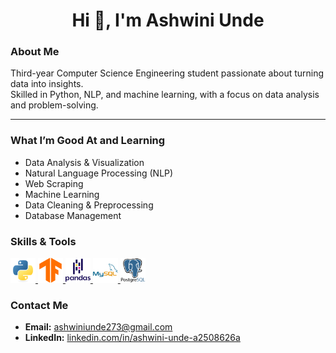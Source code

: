 <h1 align="center">Hi 👋, I'm Ashwini Unde</h1>

### About Me

Third-year Computer Science Engineering student passionate about turning data into insights.  
Skilled in Python, NLP, and machine learning, with a focus on data analysis and problem-solving.

---

### What I’m Good At and Learning 

- Data Analysis & Visualization  
- Natural Language Processing (NLP)  
- Web Scraping  
- Machine Learning  
- Data Cleaning & Preprocessing  
- Database Management  


### Skills & Tools

<p align="left">
  <a href="https://www.python.org" target="_blank" rel="noreferrer">
    <img src="https://raw.githubusercontent.com/devicons/devicon/master/icons/python/python-original.svg" alt="Python" width="40" height="40"/>
  </a>
  <a href="https://www.tensorflow.org/" target="_blank" rel="noreferrer">
    <img src="https://raw.githubusercontent.com/devicons/devicon/master/icons/tensorflow/tensorflow-original.svg" alt="TensorFlow" width="40" height="40"/>
  </a>
  <a href="https://pandas.pydata.org/" target="_blank" rel="noreferrer">
    <img src="https://raw.githubusercontent.com/devicons/devicon/master/icons/pandas/pandas-original-wordmark.svg" alt="Pandas" width="40" height="40"/>
  </a>
  <a href="https://www.mysql.com/" target="_blank" rel="noreferrer">
    <img src="https://raw.githubusercontent.com/devicons/devicon/master/icons/mysql/mysql-original-wordmark.svg" alt="MySQL" width="40" height="40"/>
  </a>
  <a href="https://www.postgresql.org" target="_blank" rel="noreferrer">
    <img src="https://raw.githubusercontent.com/devicons/devicon/master/icons/postgresql/postgresql-original-wordmark.svg" alt="PostgreSQL" width="40" height="40"/>
  </a>
</p>



### Contact Me

- **Email:** [ashwiniunde273@gmail.com](mailto:ashwiniunde273@gmail.com)  
- **LinkedIn:** [linkedin.com/in/ashwini-unde-a2508626a](https://www.linkedin.com/in/ashwini-unde-a2508626a)
